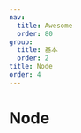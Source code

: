 ```yaml
---
nav:
  title: Awesome
  order: 80
group:
  title: 基本
  order: 2
title: Node
order: 4
---
```


# Node

